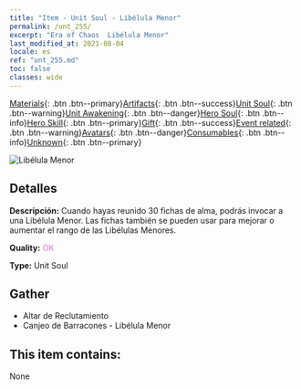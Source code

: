 ```yaml
---
title: "Item - Unit Soul - Libélula Menor"
permalink: /unt_255/
excerpt: "Era of Chaos  Libélula Menor"
last_modified_at: 2021-08-04
locale: es
ref: "unt_255.md"
toc: false
classes: wide
---
```

 [Materials](/ItemsES/){: .btn .btn--primary}[Artifacts](/ItemsES/Artifacts/){: .btn .btn--success}[Unit Soul](/ItemsES/UnitSoul/){: .btn .btn--warning}[Unit Awakening](/ItemsES/UnitAwakening/){: .btn .btn--danger}[Hero Soul](/ItemsES/HeroSoul/){: .btn .btn--info}[Hero Skill](/ItemsES/HeroSkill/){: .btn .btn--primary}[Gift](/ItemsES/Gift/){: .btn .btn--success}[Event related](/ItemsES/Events/){: .btn .btn--warning}[Avatars](/ItemsES/Avatars/){: .btn .btn--danger}[Consumables](/ItemsES/Consumables/){: .btn .btn--info}[Unknown](/ItemsES/Unknown/){: .btn .btn--primary}

 ![Libélula Menor](/images/u/ti_longying.jpg)

## Detalles
 **Descripción:** Cuando hayas reunido 30 fichas de alma, podrás invocar a una Libélula Menor. Las fichas también se pueden usar para mejorar o aumentar el rango de las Libélulas Menores.

 **Quality:** <span style="color: #DA70D6">OK</span>

 **Type:** Unit Soul

## Gather

*    Altar de Reclutamiento 
*    Canjeo de Barracones - Libélula Menor 

## This item contains:

  None

